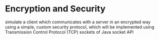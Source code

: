 
# Encryption and Security
simulate a client which communicates with a server in an encrypted way using a simple, custom security protocol, which will be implemented using Transmission Control Protocol (TCP) sockets of Java socket API
